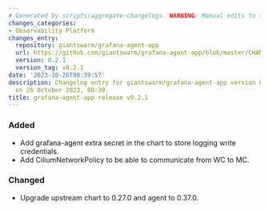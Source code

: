 ```yaml
---
# Generated by scripts/aggregate-changelogs. WARNING: Manual edits to this files will be overwritten.
changes_categories:
- Observability Platform
changes_entry:
  repository: giantswarm/grafana-agent-app
  url: https://github.com/giantswarm/grafana-agent-app/blob/master/CHANGELOG.md#021---2023-10-26
  version: 0.2.1
  version_tag: v0.2.1
date: '2023-10-26T08:39:57'
description: Changelog entry for giantswarm/grafana-agent-app version 0.2.1, published
  on 26 October 2023, 08:39.
title: grafana-agent-app release v0.2.1
---
```


### Added
- Add grafana-agent extra secret in the chart to store logging write credentials.
- Add CiliumNetworkPolicy to be able to communicate from WC to MC.
### Changed
- Upgrade upstream chart to 0.27.0 and agent to 0.37.0.
